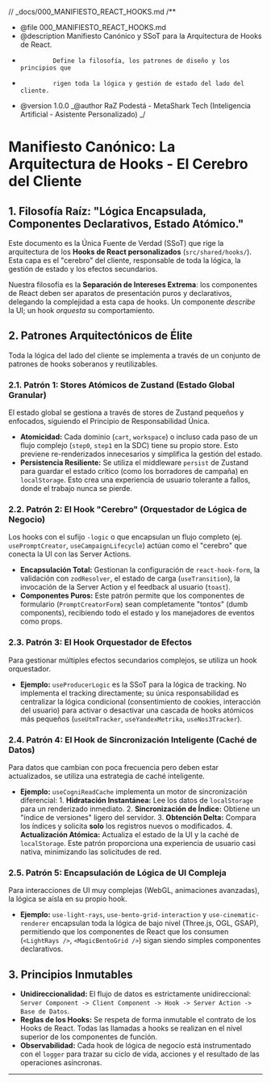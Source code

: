 // \_docs/000_MANIFIESTO_REACT_HOOKS.md
/\*\*

- @file 000_MANIFIESTO_REACT_HOOKS.md
- @description Manifiesto Canónico y SSoT para la Arquitectura de Hooks de React.
-              Define la filosofía, los patrones de diseño y los principios que
-              rigen toda la lógica y gestión de estado del lado del cliente.
- @version 1.0.0
  _@author RaZ Podestá - MetaShark Tech (Inteligencia Artificial - Asistente Personalizado)
  _/

# Manifiesto Canónico: La Arquitectura de Hooks - El Cerebro del Cliente

## 1. Filosofía Raíz: "Lógica Encapsulada, Componentes Declarativos, Estado Atómico."

Este documento es la Única Fuente de Verdad (SSoT) que rige la arquitectura de los **Hooks de React personalizados** (`src/shared/hooks/`). Esta capa es el "cerebro" del cliente, responsable de toda la lógica, la gestión de estado y los efectos secundarios.

Nuestra filosofía es la **Separación de Intereses Extrema**: los componentes de React deben ser aparatos de presentación puros y declarativos, delegando la complejidad a esta capa de hooks. Un componente _describe_ la UI; un hook _orquesta_ su comportamiento.

## 2. Patrones Arquitectónicos de Élite

Toda la lógica del lado del cliente se implementa a través de un conjunto de patrones de hooks soberanos y reutilizables.

### 2.1. Patrón 1: Stores Atómicos de Zustand (Estado Global Granular)

El estado global se gestiona a través de stores de Zustand pequeños y enfocados, siguiendo el Principio de Responsabilidad Única.

- **Atomicidad:** Cada dominio (`cart`, `workspace`) o incluso cada paso de un flujo complejo (`step0`, `step1` en la SDC) tiene su propio store. Esto previene re-renderizados innecesarios y simplifica la gestión del estado.
- **Persistencia Resiliente:** Se utiliza el middleware `persist` de Zustand para guardar el estado crítico (como los borradores de campaña) en `localStorage`. Esto crea una experiencia de usuario tolerante a fallos, donde el trabajo nunca se pierde.

### 2.2. Patrón 2: El Hook "Cerebro" (Orquestador de Lógica de Negocio)

Los hooks con el sufijo `-logic` o que encapsulan un flujo completo (ej. `usePromptCreator`, `useCampaignLifecycle`) actúan como el "cerebro" que conecta la UI con las Server Actions.

- **Encapsulación Total:** Gestionan la configuración de `react-hook-form`, la validación con `zodResolver`, el estado de carga (`useTransition`), la invocación de la Server Action y el feedback al usuario (`toast`).
- **Componentes Puros:** Este patrón permite que los componentes de formulario (`PromptCreatorForm`) sean completamente "tontos" (dumb components), recibiendo todo el estado y los manejadores de eventos como props.

### 2.3. Patrón 3: El Hook Orquestador de Efectos

Para gestionar múltiples efectos secundarios complejos, se utiliza un hook orquestador.

- **Ejemplo:** `useProducerLogic` es la SSoT para la lógica de tracking. No implementa el tracking directamente; su única responsabilidad es centralizar la lógica condicional (consentimiento de cookies, interacción del usuario) para activar o desactivar una cascada de hooks atómicos más pequeños (`useUtmTracker`, `useYandexMetrika`, `useNos3Tracker`).

### 2.4. Patrón 4: El Hook de Sincronización Inteligente (Caché de Datos)

Para datos que cambian con poca frecuencia pero deben estar actualizados, se utiliza una estrategia de caché inteligente.

- **Ejemplo:** `useCogniReadCache` implementa un motor de sincronización diferencial: 1. **Hidratación Instantánea:** Lee los datos de `localStorage` para un renderizado inmediato. 2. **Sincronización de Índice:** Obtiene un "índice de versiones" ligero del servidor. 3. **Obtención Delta:** Compara los índices y solicita **solo** los registros nuevos o modificados. 4. **Actualización Atómica:** Actualiza el estado de la UI y la caché de `localStorage`.
  Este patrón proporciona una experiencia de usuario casi nativa, minimizando las solicitudes de red.

### 2.5. Patrón 5: Encapsulación de Lógica de UI Compleja

Para interacciones de UI muy complejas (WebGL, animaciones avanzadas), la lógica se aísla en su propio hook.

- **Ejemplo:** `use-light-rays`, `use-bento-grid-interaction` y `use-cinematic-renderer` encapsulan toda la lógica de bajo nivel (Three.js, OGL, GSAP), permitiendo que los componentes de React que los consumen (`<LightRays />`, `<MagicBentoGrid />`) sigan siendo simples componentes declarativos.

## 3. Principios Inmutables

- **Unidireccionalidad:** El flujo de datos es estrictamente unidireccional: `Server Component -> Client Component -> Hook -> Server Action -> Base de Datos`.
- **Reglas de los Hooks:** Se respeta de forma inmutable el contrato de los Hooks de React. Todas las llamadas a hooks se realizan en el nivel superior de los componentes de función.
- **Observabilidad:** Cada hook de lógica de negocio está instrumentado con el `logger` para trazar su ciclo de vida, acciones y el resultado de las operaciones asíncronas.

---
